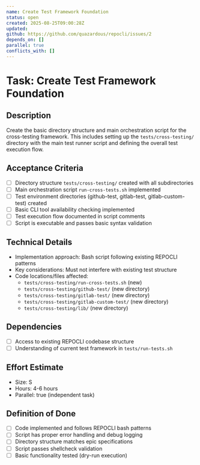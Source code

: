 ```yaml
---
name: Create Test Framework Foundation
status: open
created: 2025-08-25T09:00:28Z
updated: 
github: https://github.com/quazardous/repocli/issues/2
depends_on: []
parallel: true
conflicts_with: []
---
```


# Task: Create Test Framework Foundation

## Description
Create the basic directory structure and main orchestration script for the cross-testing framework. This includes setting up the `tests/cross-testing/` directory with the main test runner script and defining the overall test execution flow.

## Acceptance Criteria
- [ ] Directory structure `tests/cross-testing/` created with all subdirectories
- [ ] Main orchestration script `run-cross-tests.sh` implemented
- [ ] Test environment directories (github-test, gitlab-test, gitlab-custom-test) created
- [ ] Basic CLI tool availability checking implemented
- [ ] Test execution flow documented in script comments
- [ ] Script is executable and passes basic syntax validation

## Technical Details
- Implementation approach: Bash script following existing REPOCLI patterns
- Key considerations: Must not interfere with existing test structure
- Code locations/files affected:
  - `tests/cross-testing/run-cross-tests.sh` (new)
  - `tests/cross-testing/github-test/` (new directory)
  - `tests/cross-testing/gitlab-test/` (new directory) 
  - `tests/cross-testing/gitlab-custom-test/` (new directory)
  - `tests/cross-testing/lib/` (new directory)

## Dependencies
- [ ] Access to existing REPOCLI codebase structure
- [ ] Understanding of current test framework in `tests/run-tests.sh`

## Effort Estimate
- Size: S
- Hours: 4-6 hours
- Parallel: true (independent task)

## Definition of Done
- [ ] Code implemented and follows REPOCLI bash patterns
- [ ] Script has proper error handling and debug logging
- [ ] Directory structure matches epic specifications
- [ ] Script passes shellcheck validation
- [ ] Basic functionality tested (dry-run execution)
